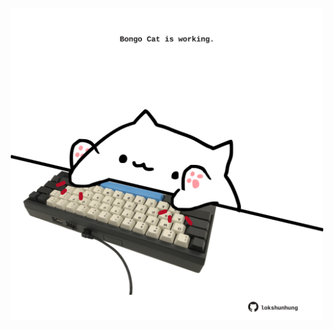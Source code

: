 <!-- built at 21/07/2021, 15:01:39 UTC -->
<p align="center">
  <img width="500" height="500" src="./ReadmeImage.svg">
</p>
